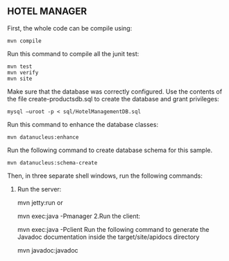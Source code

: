 HOTEL MANAGER 
----------------------


First, the whole code can be compile using:

    mvn compile
Run this command to compile all the junit test:
	
	mvn test
	mvn verify
	mvn site

Make sure that the database was correctly configured. Use the contents of the file create-productsdb.sql to create the database and grant privileges:


	mysql –uroot -p < sql/HotelManagementDB.sql
Run this  command to enhance the database classes:

	mvn datanucleus:enhance
Run the following command to create database schema for this sample.

	mvn datanucleus:schema-create
	
Then, in three separate shell windows, run the following commands:

1. Run the server:

    mvn jetty:run 
 or   
  
    mvn exec:java -Pmanager
 2.Run the client:
 
    mvn exec:java -Pclient
Run the following command to generate the Javadoc documentation inside the target/site/apidocs directory

	mvn javadoc:javadoc